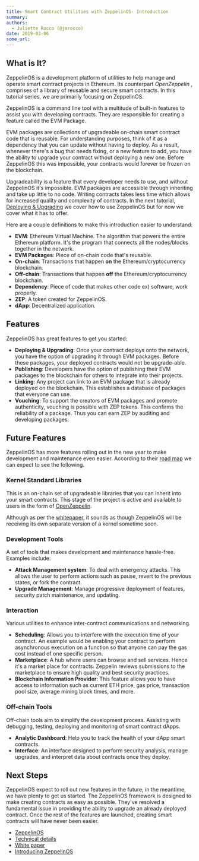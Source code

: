 ```yaml
---
title: Smart Contract Utilities with ZeppelinOS- Introduction
summary: 
authors:
  - Juliette Rocco (@jmrocco)
date: 2019-03-06
some_url: 
---
```


## What is It?

ZeppelinOS is a development platform of utilities to help manage and operate smart contract projects in Ethereum. Its counterpart _OpenZeppelin_ , comprises of a library of reusable and secure smart contracts. In this tutorial series, we are primarily focusing on ZeppelinOS.

ZeppelinOS is a command line tool with a multitude of built-in features to assist you with developing contracts. They are responsible for creating a feature called the EVM Package.

EVM packages are collections of upgradeable on-chain smart contract code that is reusable. For understanding purposes, think of it as a dependency that you can update without having to deploy. As a result, whenever there's a bug that needs fixing, or a new feature to add, you have the ability to upgrade your contract without deploying a new one. Before ZeppelinOS this was impossible, your contracts would forever be frozen on the blockchain.

Upgradeability is a feature that every developer needs to use, and without ZeppelinOS it's impossible. EVM packages are accessible through inheriting and take up little to no code. Writing contracts takes less time which allows for increased quality and complexity of contracts. In the next tutorial, [Deploying & Upgrading](#) we cover how to use ZeppelinOS but for now we cover what it has to offer.

Here are a couple definitions to make this introduction easier to understand:

- **EVM**: Ethereum Virtual Machine. The algorithm that powers the entire Ethereum platform. It's the program that connects all the nodes/blocks together in the network.
- **EVM Packages**: Piece of on-chain code that's reusable.
- **On-chain**: Transactions that happen **on** the Ethereum/cryptocurrency blockchain.
- **Off-chain**: Transactions that happen **off** the Ethereum/cryptocurrency blockchain.
- **Dependency**: Piece of code that makes other code ex) software, work properly.
- **ZEP**: A token created for ZeppelinOS.
- **dApp**: Decentralized application.

## Features

ZeppelinOS has great features to get you started:

- **Deploying & Upgrading**: Once your contract deploys onto the network, you have the option of upgrading it through EVM packages. Before these packages, your deployed contracts would not be upgrade-able.
- **Publishing**: Developers have the option of publishing their EVM packages to the blockchain for others to integrate into their projects.
- **Linking**: Any project can link to an EVM package that is already deployed on the blockchain. This establishes a database of packages that everyone can use.
- **Vouching**: To support the creators of EVM packages and promote authenticity, vouching is possible with ZEP tokens. This confirms the reliability of a package. Thus you can earn ZEP by auditing and developing packages.

## Future Features

ZeppelinOS has more features rolling out in the new year to make development and maintenance even easier. According to their [road map](https://blog.zeppelinos.org/zeppelinos-development-roadmap-pt-one/) we can expect to see the following.

### Kernel Standard Libraries

This is an on-chain set of upgradeable libraries that you can inherit into your smart contracts. This stage of the project is active and available to users in the form of [OpenZeppelin](https://openzeppelin.org/).

Although as per the [whitepaper](https://zeppelinos.org/zeppelin_os_whitepaper.pdf), it sounds as though ZeppelinOS will be receiving its own separate version of a kernel sometime soon.

### Development Tools

A set of tools that makes development and maintenance hassle-free. Examples include:

- **Attack Management system**: To deal with emergency attacks. This allows the user to perform actions such as pause, revert to the previous states, or fork the contract.
- **Upgrade Management**: Manage progressive deployment of features, security patch maintenance, and updating.

### Interaction

Various utilities to enhance inter-contract communications and networking.

- **Scheduling**: Allows you to interfere with the execution time of your contract. An example would be enabling your contract to perform asynchronous execution on a function so that anyone can pay the gas cost instead of one specific person.
- **Marketplace**: A hub where users can browse and sell services. Hence it's a market place for contracts. Zeppelin reviews submissions to the marketplace to ensure high quality and best security practices.
- **Blockchain Information Provider**: This feature allows you to have access to information such as current ETH price, gas price, transaction pool size, average mining block times, and more.

### Off-chain Tools

Off-chain tools aim to simplify the development process. Assisting with debugging, testing, deploying and monitoring of smart contract dApps.

- **Analytic Dashboard**: Help you to track the health of your dApp smart contracts.
- **Interface**: An interface designed to perform security analysis, manage upgrades, and interpret data about contracts once they deploy.

## Next Steps

ZeppelinOS expect to roll out new features in the future, in the meantime, we have plenty to get us started. The ZeppelinOS framework is designed to make creating contracts as easy as possible. They've resolved a fundamental issue in providing the ability to upgrade an already deployed contract. Once the rest of the features are launched, creating smart contracts will have never been easier.

- [ZeppelinOS](https://zeppelinos.org/)
- [Technical details](https://blog.zeppelin.solutions/technical-details-of-zeppelinos-d3cf4da591f7)
- [White paper](https://zeppelinos.org/zeppelin_os_whitepaper.pdf)
- [Introducing ZeppelinOS](https://blog.zeppelin.solutions/introducing-zeppelinos-the-operating-system-for-smart-contract-applications-82b042514aa8)